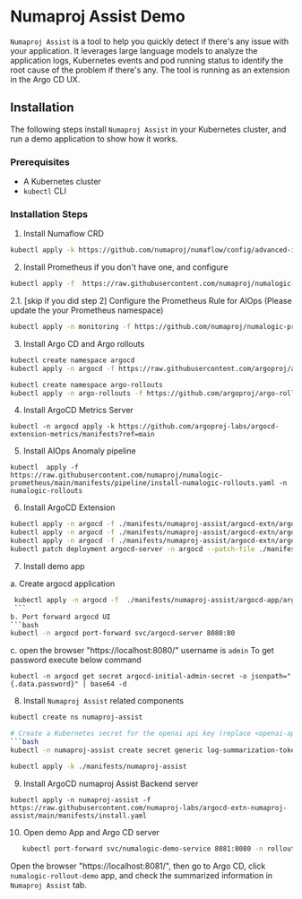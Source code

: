 # Numaproj Assist Demo

`Numaproj Assist` is a tool to help you quickly detect if there's any issue with your application. It leverages large language models to analyze the application logs, Kubernetes events and pod running status to identify the root cause of the problem if there's any. The tool is running as an extension in the Argo CD UX.

## Installation

The following steps install `Numaproj Assist` in your Kubernetes cluster, and run a demo application to show how it works.

### Prerequisites

- A Kubernetes cluster
- `kubectl` CLI

### Installation Steps

1. Install Numaflow CRD

```bash
kubectl apply -k https://github.com/numaproj/numaflow/config/advanced-install/minimal-crds?ref=stable
```

2. Install Prometheus if you don't have one, and configure
```bash
kubectl apply -f  https://raw.githubusercontent.com/numaproj/numalogic-prometheus/main/manifests/prerequisites/prometheus/install.yaml
```

2.1. [skip if you did step 2] Configure the Prometheus Rule for AIOps (Please update the your Prometheus namespace)
```bash
kubectl apply -n monitoring -f https://github.com/numaproj/numalogic-prometheus/blob/main/manifests/prerequisites/prometheus/prometheus-rules.yaml
```
   

3. Install Argo CD and Argo rollouts
```bash
kubectl create namespace argocd
kubectl apply -n argocd -f https://raw.githubusercontent.com/argoproj/argo-cd/stable/manifests/install.yaml

kubectl create namespace argo-rollouts
kubectl apply -n argo-rollouts -f https://github.com/argoproj/argo-rollouts/releases/latest/download/install.yaml


```
4. Install ArgoCD Metrics Server
```base
kubectl -n argocd apply -k https://github.com/argoproj-labs/argocd-extension-metrics/manifests?ref=main
```
5. Install AIOps Anomaly pipeline
```base
kubectl  apply -f https://raw.githubusercontent.com/numaproj/numalogic-prometheus/main/manifests/pipeline/install-numalogic-rollouts.yaml -n numalogic-rollouts
```


6. Install ArgoCD Extension
```bash
kubectl apply -n argocd -f ./manifests/numaproj-assist/argocd-extn/argocd-extn-configmap.yaml
kubectl apply -n argocd -f ./manifests/numaproj-assist/argocd-extn/argocd-extn-server-cm.yaml
kubectl apply -n argocd -f ./manifests/numaproj-assist/argocd-extn/argocd-rbac-cm.yaml
kubectl patch deployment argocd-server -n argocd --patch-file ./manifests/numaproj-assist/argocd-extn/argocd-deployment-patch-numaproj-assist.yaml
```

7. Install demo app

  a. Create argocd application 
   ```bash
    kubectl apply -n argocd -f  ./manifests/numaproj-assist/argocd-app/argocd-demo-app-application.yaml
    ```
  b. Port forward argocd UI
  ```bash
  kubectl -n argocd port-forward svc/argocd-server 8080:80
  ```
  c. open the browser "https://localhost:8080/"
  username is `admin`
  To get password execute below command
  ```
  kubectl -n argocd get secret argocd-initial-admin-secret -o jsonpath="{.data.password}" | base64 -d
  ```

8. Install `Numaproj Assist` related components

```bash
kubectl create ns numaproj-assist

# Create a Kubernetes secret for the openai api key (replace <openai-api-key> before running the following command).
```bash
kubectl -n numaproj-assist create secret generic log-summarization-tokens --from-literal=openai-api-key='<openai-api-key>'

kubectl apply -k ./manifests/numaproj-assist
```

9. Install ArgoCD numaproj Assist Backend server
```base
kubectl apply -n numaproj-assist -f https://raw.githubusercontent.com/numaproj-labs/argocd-extn-numaproj-assist/main/manifests/install.yaml
```
10. Open demo App and Argo CD server
```bash
   kubectl port-forward svc/numalogic-demo-service 8081:8080 -n rollout-numalogic-demo
```
Open the browser "https://localhost:8081/", then go to Argo CD, click `numalogic-rollout-demo` app, and check the summarized information in `Numaproj Assist` tab.


